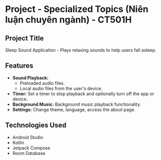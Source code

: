 # Project - Specialized Topics (Niên luận chuyên ngành) - CT501H

## Project Title

Sleep Sound Application - Plays relaxing sounds to help users fall asleep.


## Features

* **Sound Playback:**
    * Preloaded audio files.
    * Local audio files from the user's device.
* **Timer:** Set a timer to stop playback and optionally turn off the app or device.
* **Background Music:** Background music playback functionality.
* **Settings:** Change theme, language, access the about page.


## Technologies Used

* Android Studio
* Kotlin
* Jetpack Compose
* Room Database
